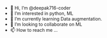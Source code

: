 - 👋 Hi, I’m @deepak716-coder
- 👀 I’m interested in python, ML
- 🌱 I’m currently learning Data augmentation. 
- 💞️ I’m looking to collaborate on ML
- 📫 How to reach me ...

<!---
deepak716-coder/deepak716-coder is a ✨ special ✨ repository because its `README.md` (this file) appears on your GitHub profile.
You can click the Preview link to take a look at your changes.
--->
